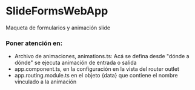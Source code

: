 # SlideFormsWebApp
Maqueta de formularios y animación slide

### Poner atención en:

- Archivo de animaciones, animations.ts: Acá se defina desde "dónde a dónde" se ejecuta animación de entrada o salida
- app.component.ts, en la configuración en la vista del router outlet
- app.routing.module.ts en el objeto {data} que contiene el nombre vinculado a la animación